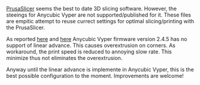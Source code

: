[PrusaSlicer](https://www.prusa3d.com/page/prusaslicer_424/) seems the best to date 3D slicing software. However, the steeings for Anycubic Vyper are not supported/published for it.
These files are empitic attempt to reuse currect settings for optimal slicing/printing with the PrusaSlicer.

As reported [here](https://www.reddit.com/r/anycubic/comments/t6e7jd/anycubic_vyper_configuration_for_prusaslicer_rare/) and [here](https://github.com/ANYCUBIC-3D/Vyper/issues/18) Anycubic Vyper firmware version 2.4.5 has no support of linear advance. This causes overextrusion on corners. As workaround, the print speed is reduced to annoying slow rate. This minimize thus not eliminates the overextrusion.

Anyway until the linear advance is implemente in Anycubic Vyper, this is the best possible configuration to the moment. Improvements are welcome!

